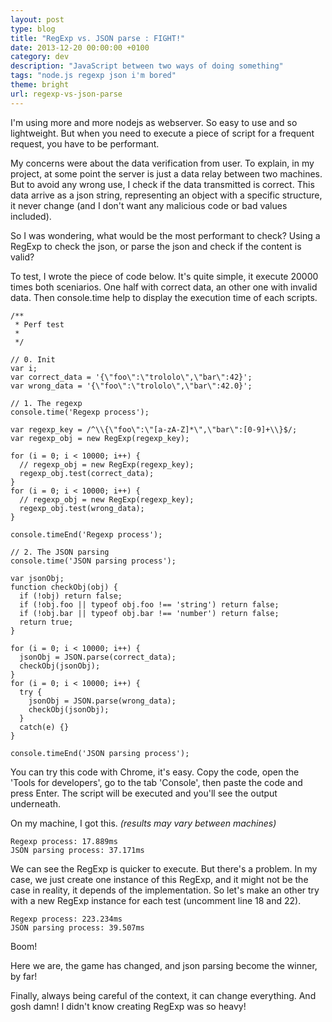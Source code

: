 ```yaml
---
layout: post
type: blog
title: "RegExp vs. JSON parse : FIGHT!"
date: 2013-12-20 00:00:00 +0100
category: dev
description: "JavaScript between two ways of doing something"
tags: "node.js regexp json i'm bored"
theme: bright
url: regexp-vs-json-parse
---
```

I'm using more and more nodejs as webserver. So easy to use and so lightweight. But when you need to execute a piece of script for a frequent request, you have to be performant.

My concerns were about the data verification from user. To explain, in my project, at some point the server is just a data relay between two machines. But to avoid any wrong use, I check if the data transmitted is correct. This data arrive as a json string, representing an object with a specific structure, it never change (and I don't want any malicious code or bad values included).

So I was wondering, what would be the most performant to check? Using a RegExp to check the json, or parse the json and check if the content is valid?

To test, I wrote the piece of code below. It's quite simple, it execute 20000 times both sceniarios. One half with correct data, an other one with invalid data. Then console.time help to display the execution time of each scripts.

```
/**
 * Perf test
 *
 */

// 0. Init
var i;
var correct_data = '{\"foo\":\"trololo\",\"bar\":42}';
var wrong_data = '{\"foo\":\"trololo\",\"bar\":42.0}';

// 1. The regexp
console.time('Regexp process');

var regexp_key = /^\\{\"foo\":\"[a-zA-Z]*\",\"bar\":[0-9]+\\}$/;
var regexp_obj = new RegExp(regexp_key);

for (i = 0; i < 10000; i++) {
  // regexp_obj = new RegExp(regexp_key);
  regexp_obj.test(correct_data);
}
for (i = 0; i < 10000; i++) {
  // regexp_obj = new RegExp(regexp_key);
  regexp_obj.test(wrong_data);
}

console.timeEnd('Regexp process');

// 2. The JSON parsing
console.time('JSON parsing process');

var jsonObj;
function checkObj(obj) {
  if (!obj) return false;
  if (!obj.foo || typeof obj.foo !== 'string') return false;
  if (!obj.bar || typeof obj.bar !== 'number') return false;
  return true;
}

for (i = 0; i < 10000; i++) {
  jsonObj = JSON.parse(correct_data);
  checkObj(jsonObj);
}
for (i = 0; i < 10000; i++) {
  try {
    jsonObj = JSON.parse(wrong_data);
    checkObj(jsonObj);
  }
  catch(e) {}
}

console.timeEnd('JSON parsing process');
```

You can try this code with Chrome, it's easy. Copy the code, open the 'Tools for developers', go to the tab 'Console', then paste the code and press Enter. The script will be executed and you'll see the output underneath.

On my machine, I got this. *(results may vary between machines)*

```
Regexp process: 17.889ms
JSON parsing process: 37.171ms
```

We can see the RegExp is quicker to execute. But there's a problem. In my case, we just create one instance of this RegExp, and it might not be the case in reality, it depends of the implementation. So let's make an other try with a new RegExp instance for each test (uncomment line 18 and 22).

```
Regexp process: 223.234ms
JSON parsing process: 39.507ms
```

Boom!

Here we are, the game has changed, and json parsing become the winner, by far!

Finally, always being careful of the context, it can change everything. And gosh damn! I didn't know creating RegExp was so heavy!
